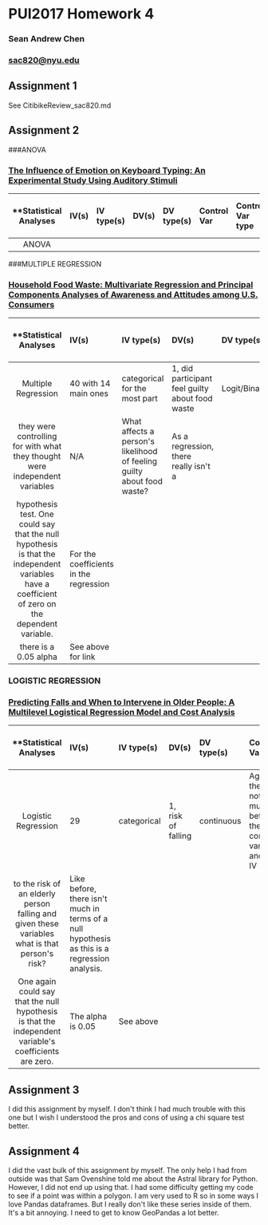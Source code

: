 # PUI2017 Homework 4
### Sean Andrew Chen 
### sac820@nyu.edu



## Assignment 1
See CitibikeReview_sac820.md



## Assignment 2

###ANOVA
### [The Influence of Emotion on Keyboard Typing: An Experimental Study Using Auditory Stimuli](http://journals.plos.org/plosone/article?id=10.1371/journal.pone.0129056)


| **Statistical Analyses	|  IV(s)  |  IV type(s) |  DV(s)  |  DV type(s)  |  Control Var | Control Var type  | Question to be answered | _H0_ | alpha | link to paper **| 
|:----------:|:----------|:------------|:-------------|:-------------|:------------|:------------- |:------------------|:----:|:-------:|:-------|
ANOVA	| 




###MULTIPLE REGRESSION
### [Household Food Waste: Multivariate Regression and Principal Components Analyses of Awareness and Attitudes among U.S. Consumers](http://journals.plos.org/plosone/article?id=10.1371/journal.pone.0159250)


| **Statistical Analyses        |  IV(s)  |  IV type(s) |  DV(s)  |  DV type(s)  |  Control Var | Control Var type  | Question to be answered | _H0_ | alpha | link to paper **|
|:----------:|:----------|:------------|:-------------|:-------------|:------------|:------------- |:------------------|:----:|:-------:|:-------|
Multiple Regression   | 40 with 14 main ones | categorical for the most part | 1, did participant feel guilty about food waste| Logit/Binary | They did not really differentiate between variables
they were controlling for with what they thought were independent variables | N/A | What affects a person's likelihood of feeling guilty about food waste? | As a regression, there really isn't a 
hypothesis test. One could say that the null hypothesis is that the independent variables have a coefficient of zero on the dependent variable. | For the coefficients in the regression
there is a 0.05 alpha | See above for link |




### LOGISTIC REGRESSION
### [Predicting Falls and When to Intervene in Older People: A Multilevel Logistical Regression Model and Cost Analysis](http://journals.plos.org/plosone/article?id=10.1371/journal.pone.0159365)


| **Statistical Analyses        |  IV(s)  |  IV type(s) |  DV(s)  |  DV type(s)  |  Control Var | Control Var type  | Question to be answered | _H0_ | alpha | link to paper **|
|:----------:|:----------|:------------|:-------------|:-------------|:------------|:------------- |:------------------|:----:|:-------:|:-------|
Logistic Regression   | 29 | categorical | 1, risk of falling| continuous | Again, there is not much between the control variables and the IV | N/A | What contributes
to the risk of an elderly person falling and given these variables what is that person's risk? | Like before, there isn't much in terms of a null hypothesis as this is a regression analysis.
One again could say that the null hypothesis is that the independent variable's coefficients are zero. | The alpha is 0.05 | See above |




## Assignment 3
I did this assignment by myself. I don't think I had much trouble with
this one but I wish I understood the pros and cons of using a
chi square test better.  


## Assignment 4 
I did the vast bulk of this assignment by myself. The only help I had 
from outside was that Sam Ovenshine told me about the Astral library
for Python. However, I did not end up using that. I had some difficulty
getting my code to see if a point was within a polygon. I am very used
to R so in some ways I love Pandas dataframes. But I really don't like
these series inside of them. It's a bit annoying. I need to get to know
GeoPandas a lot better.  

